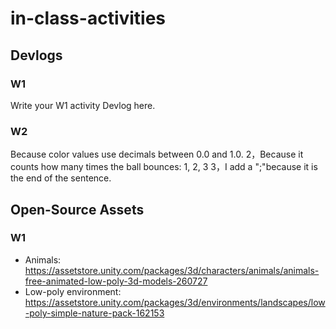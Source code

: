 # in-class-activities
## Devlogs
### W1
Write your W1 activity Devlog here.

### W2
Because color values use decimals between 0.0 and 1.0.
2，Because it counts how many times the ball bounces: 1, 2, 3
3，I add a ";"because it is the end of the sentence.

## Open-Source Assets
### W1
- Animals: https://assetstore.unity.com/packages/3d/characters/animals/animals-free-animated-low-poly-3d-models-260727 
- Low-poly environment: https://assetstore.unity.com/packages/3d/environments/landscapes/low-poly-simple-nature-pack-162153 
